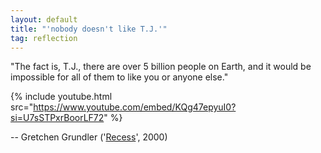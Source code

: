 ```yaml
---
layout: default
title: "'nobody doesn't like T.J.'"
tag: reflection
---
```


"The fact is, T.J., there are over 5 billion people on Earth, and it would be impossible for all of them to like you or anyone else."

{%
  include youtube.html
  src="https://www.youtube.com/embed/KQg47epyuI0?si=U7sSTPxrBoorLF72"
%}

-- Gretchen Grundler ('[Recess](https://en.wikipedia.org/wiki/Recess_(TV_series))', 2000)